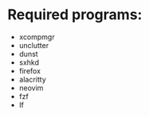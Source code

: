 # Required programs:
- xcompmgr
- unclutter
- dunst
- sxhkd
- firefox
- alacritty
- neovim
- fzf
- lf

